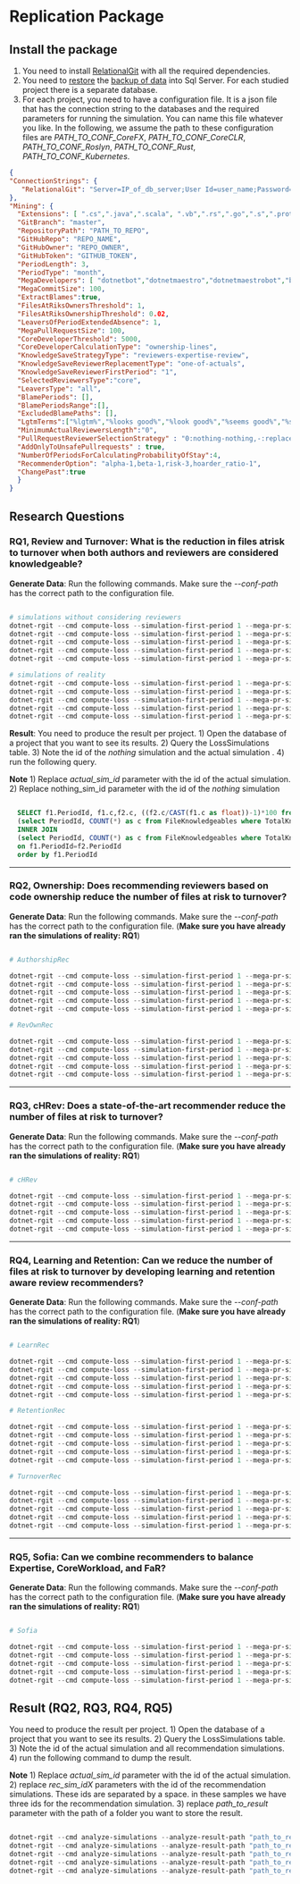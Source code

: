 # Replication Package

## Install the package

1) You need to install [RelationalGit](https://github.com/CESEL/RelationalGit) with all the required dependencies.
2) You need to [restore](https://www.janbasktraining.com/blog/restore-a-database-backup-from-sql/) the [backup of data](https://drive.google.com/drive/folders/1nc7Hu7kbPpavYrCMmCU5SEBlLlZTo5Fv) into Sql Server. For each studied project there is a separate database. 
3) For each project, you need to have a configuration file. It is a json file that has the connection string to the databases and the required parameters for running the simulation. You can name this file whatever you like. In the following, we assume the path to these configuration files are _PATH_TO_CONF_CoreFX_, _PATH_TO_CONF_CoreCLR_, _PATH_TO_CONF_Roslyn_, _PATH_TO_CONF_Rust_, _PATH_TO_CONF_Kubernetes_.

```JSON
{
"ConnectionStrings": {
   "RelationalGit": "Server=IP_of_db_server;User Id=user_name;Password=pass_word;Database=db_name"
},
"Mining": {
  "Extensions": [ ".cs",".java",".scala", ".vb",".rs",".go",".s",".proto",".coffee", ".sql",".rb",".ruby",".ts", ".js", ".jsx", ".sh", ".tsx", ".py", ".c", ".h", ".cpp", ".il", ".make", ".cmake", ".ps1", ".r", ".cmd"],
  "GitBranch": "master",
  "RepositoryPath": "PATH_TO_REPO",
  "GitHubRepo": "REPO_NAME",
  "GitHubOwner": "REPO_OWNER",
  "GitHubToken": "GITHUB_TOKEN",
  "PeriodLength": 3,
  "PeriodType": "month",
  "MegaDevelopers": [ "dotnetbot","dotnetmaestro","dotnetmaestrobot","bors","dotnet bot","dotnetgitsyncbot","k8scirobot","k8smergerobot","dotnetautomergebot" ],
  "MegaCommitSize": 100,
  "ExtractBlames":true,
  "FilesAtRiksOwnersThreshold": 1,
  "FilesAtRiksOwnershipThreshold": 0.02,
  "LeaversOfPeriodExtendedAbsence": 1,
  "MegaPullRequestSize": 100,
  "CoreDeveloperThreshold": 5000,
  "CoreDeveloperCalculationType": "ownership-lines",
  "KnowledgeSaveStrategyType": "reviewers-expertise-review",
  "KnowledgeSaveReviewerReplacementType": "one-of-actuals",
  "KnowledgeSaveReviewerFirstPeriod": "1",
  "SelectedReviewersType":"core",
  "LeaversType": "all",
  "BlamePeriods": [],
  "BlamePeriodsRange":[],
  "ExcludedBlamePaths": [],
  "LgtmTerms":["%lgtm%","%looks good%","%look good%","%seems good%","%seem good%","%sounds good%","%sound good%","%its good%","%its good%","%r+%","%good job%"],
  "MinimumActualReviewersLength":"0",
  "PullRequestReviewerSelectionStrategy" : "0:nothing-nothing,-:replacerandom-1",
  "AddOnlyToUnsafePullrequests" : true,
  "NumberOfPeriodsForCalculatingProbabilityOfStay":4,
  "RecommenderOption": "alpha-1,beta-1,risk-3,hoarder_ratio-1",
  "ChangePast":true
  }
}
```

## Research Questions

### RQ1, Review and Turnover: What is the reduction in files atrisk to turnover when both authors and reviewers are considered knowledgeable?

**Generate Data**: Run the following commands. Make sure the _--conf-path_ has the correct path to the configuration file.

```PowerShell

# simulations without considering reviewers
dotnet-rgit --cmd compute-loss --simulation-first-period 1 --mega-pr-size 100 --save-strategy nothing --conf-path "PATH_TO_CONF_CoreFX"
dotnet-rgit --cmd compute-loss --simulation-first-period 1 --mega-pr-size 100 --save-strategy nothing --conf-path "PATH_TO_CONF_CoreCLR"
dotnet-rgit --cmd compute-loss --simulation-first-period 1 --mega-pr-size 100 --save-strategy nothing --conf-path "PATH_TO_CONF_Roslyn"
dotnet-rgit --cmd compute-loss --simulation-first-period 1 --mega-pr-size 100 --save-strategy nothing --conf-path "PATH_TO_CONF_Rust"
dotnet-rgit --cmd compute-loss --simulation-first-period 1 --mega-pr-size 100 --save-strategy nothing --conf-path "PATH_TO_CONF_Kubernetes"

# simulations of reality
dotnet-rgit --cmd compute-loss --simulation-first-period 1 --mega-pr-size 100 --save-strategy reviewers-actual --conf-path "PATH_TO_CONF_CoreFX"
dotnet-rgit --cmd compute-loss --simulation-first-period 1 --mega-pr-size 100 --save-strategy reviewers-actual --conf-path "PATH_TO_CONF_CoreCLR"
dotnet-rgit --cmd compute-loss --simulation-first-period 1 --mega-pr-size 100 --save-strategy reviewers-actual --conf-path "PATH_TO_CONF_Roslyn"
dotnet-rgit --cmd compute-loss --simulation-first-period 1 --mega-pr-size 100 --save-strategy reviewers-actual --conf-path "PATH_TO_CONF_Rust"
dotnet-rgit --cmd compute-loss --simulation-first-period 1 --mega-pr-size 100 --save-strategy reviewers-actual --conf-path "PATH_TO_CONF_Kubernetes"
```

**Result**: You need to produce the result per project. 1) Open the database of a project that you want to see its results. 2) Query the LossSimulations table. 3) Note the id of the _nothing_ simulation and the actual simulation . 4) run the following query.

**Note** 1) Replace _actual_sim_id_ parameter with the id of the actual simulation. 2) Replace nothing_sim_id parameter with the id of the _nothing_ simulation

```sql

  SELECT f1.PeriodId, f1.c,f2.c, ((f2.c/CAST(f1.c as float))-1)*100 from
  (select PeriodId, COUNT(*) as c from FileKnowledgeables where TotalKnowledgeables<2  and LossSimulationId=nothing_sim_id group by PeriodId) as f1
  INNER JOIN
  (select PeriodId, COUNT(*) as c from FileKnowledgeables where TotalKnowledgeables<2  and LossSimulationId=actual_sim_id group by PeriodId) as f2
  on f1.PeriodId=f2.PeriodId
  order by f1.PeriodId

```

---

### RQ2, Ownership: Does recommending reviewers based on code ownership reduce the number of files at risk to turnover?

**Generate Data**: Run the following commands. Make sure the _--conf-path_ has the correct path to the configuration file. (**Make sure you have already ran the simulations of reality: RQ1**)

```PowerShell

# AuthorshipRec

dotnet-rgit --cmd compute-loss --simulation-first-period 1 --mega-pr-size 100 --save-strategy commit --pullRequests-reviewer-selection "0:nothing-nothing,-:replacerandom-1" --conf-path "PATH_TO_CONF_CoreFX"
dotnet-rgit --cmd compute-loss --simulation-first-period 1 --mega-pr-size 100 --save-strategy commit --pullRequests-reviewer-selection "0:nothing-nothing,-:replacerandom-1" --conf-path "PATH_TO_CONF_CoreCLR"
dotnet-rgit --cmd compute-loss --simulation-first-period 1 --mega-pr-size 100 --save-strategy commit --pullRequests-reviewer-selection "0:nothing-nothing,-:replacerandom-1" --conf-path "PATH_TO_CONF_Roslyn"
dotnet-rgit --cmd compute-loss --simulation-first-period 1 --mega-pr-size 100 --save-strategy commit --pullRequests-reviewer-selection "0:nothing-nothing,-:replacerandom-1" --conf-path "PATH_TO_CONF_Rust"
dotnet-rgit --cmd compute-loss --simulation-first-period 1 --mega-pr-size 100 --save-strategy commit --pullRequests-reviewer-selection "0:nothing-nothing,-:replacerandom-1" --conf-path "PATH_TO_CONF_Kubernetes"

# RevOwnRec

dotnet-rgit --cmd compute-loss --simulation-first-period 1 --mega-pr-size 100 --save-strategy review --pullRequests-reviewer-selection "0:nothing-nothing,-:replacerandom-1" --conf-path "PATH_TO_CONF_CoreFX"
dotnet-rgit --cmd compute-loss --simulation-first-period 1 --mega-pr-size 100 --save-strategy review --pullRequests-reviewer-selection "0:nothing-nothing,-:replacerandom-1" --conf-path "PATH_TO_CONF_CoreCLR"
dotnet-rgit --cmd compute-loss --simulation-first-period 1 --mega-pr-size 100 --save-strategy review --pullRequests-reviewer-selection "0:nothing-nothing,-:replacerandom-1" --conf-path "PATH_TO_CONF_Roslyn"
dotnet-rgit --cmd compute-loss --simulation-first-period 1 --mega-pr-size 100 --save-strategy review --pullRequests-reviewer-selection "0:nothing-nothing,-:replacerandom-1" --conf-path "PATH_TO_CONF_Rust"
dotnet-rgit --cmd compute-loss --simulation-first-period 1 --mega-pr-size 100 --save-strategy review --pullRequests-reviewer-selection "0:nothing-nothing,-:replacerandom-1" --conf-path "PATH_TO_CONF_Kubernetes"
```

---

### RQ3, cHRev: Does a state-of-the-art recommender reduce the number of files at risk to turnover?

**Generate Data**: Run the following commands. Make sure the _--conf-path_ has the correct path to the configuration file. (**Make sure you have already ran the simulations of reality: RQ1**)

```PowerShell

# cHRev

dotnet-rgit --cmd compute-loss --simulation-first-period 1 --mega-pr-size 100 --save-strategy bird --pullRequests-reviewer-selection "0:nothing-nothing,-:replacerandom-1" --conf-path "PATH_TO_CONF_CoreFX"
dotnet-rgit --cmd compute-loss --simulation-first-period 1 --mega-pr-size 100 --save-strategy bird --pullRequests-reviewer-selection "0:nothing-nothing,-:replacerandom-1" --conf-path "PATH_TO_CONF_CoreCLR"
dotnet-rgit --cmd compute-loss --simulation-first-period 1 --mega-pr-size 100 --save-strategy bird --pullRequests-reviewer-selection "0:nothing-nothing,-:replacerandom-1" --conf-path "PATH_TO_CONF_Roslyn"
dotnet-rgit --cmd compute-loss --simulation-first-period 1 --mega-pr-size 100 --save-strategy bird --pullRequests-reviewer-selection "0:nothing-nothing,-:replacerandom-1" --conf-path "PATH_TO_CONF_Rust"
dotnet-rgit --cmd compute-loss --simulation-first-period 1 --mega-pr-size 100 --save-strategy bird --pullRequests-reviewer-selection "0:nothing-nothing,-:replacerandom-1" --conf-path "PATH_TO_CONF_Kubernetes"
```

---

### RQ4, Learning and Retention: Can we reduce the number of files at risk to turnover by developing learning and retention aware review recommenders?

**Generate Data**: Run the following commands. Make sure the _--conf-path_ has the correct path to the configuration file. (**Make sure you have already ran the simulations of reality: RQ1**)

```PowerShell

# LearnRec

dotnet-rgit --cmd compute-loss --simulation-first-period 1 --mega-pr-size 100 --save-strategy persist --pullRequests-reviewer-selection "0:nothing-nothing,-:replacerandom-1" --conf-path "PATH_TO_CONF_CoreFX"
dotnet-rgit --cmd compute-loss --simulation-first-period 1 --mega-pr-size 100 --save-strategy persist --pullRequests-reviewer-selection "0:nothing-nothing,-:replacerandom-1" --conf-path "PATH_TO_CONF_CoreCLR"
dotnet-rgit --cmd compute-loss --simulation-first-period 1 --mega-pr-size 100 --save-strategy persist --pullRequests-reviewer-selection "0:nothing-nothing,-:replacerandom-1" --conf-path "PATH_TO_CONF_Roslyn"
dotnet-rgit --cmd compute-loss --simulation-first-period 1 --mega-pr-size 100 --save-strategy persist --pullRequests-reviewer-selection "0:nothing-nothing,-:replacerandom-1" --conf-path "PATH_TO_CONF_Rust"
dotnet-rgit --cmd compute-loss --simulation-first-period 1 --mega-pr-size 100 --save-strategy persist --pullRequests-reviewer-selection "0:nothing-nothing,-:replacerandom-1" --conf-path "PATH_TO_CONF_Kubernetes"

# RetentionRec

dotnet-rgit --cmd compute-loss --simulation-first-period 1 --mega-pr-size 100 --save-strategy spreading --pullRequests-reviewer-selection "0:nothing-nothing,-:replacerandom-1" --conf-path "PATH_TO_CONF_CoreFX"
dotnet-rgit --cmd compute-loss --simulation-first-period 1 --mega-pr-size 100 --save-strategy spreading --pullRequests-reviewer-selection "0:nothing-nothing,-:replacerandom-1" --conf-path "PATH_TO_CONF_CoreCLR"
dotnet-rgit --cmd compute-loss --simulation-first-period 1 --mega-pr-size 100 --save-strategy spreading --pullRequests-reviewer-selection "0:nothing-nothing,-:replacerandom-1" --conf-path "PATH_TO_CONF_Roslyn"
dotnet-rgit --cmd compute-loss --simulation-first-period 1 --mega-pr-size 100 --save-strategy spreading --pullRequests-reviewer-selection "0:nothing-nothing,-:replacerandom-1" --conf-path "PATH_TO_CONF_Rust"
dotnet-rgit --cmd compute-loss --simulation-first-period 1 --mega-pr-size 100 --save-strategy spreading --pullRequests-reviewer-selection "0:nothing-nothing,-:replacerandom-1" --conf-path "PATH_TO_CONF_Kubernetes"

# TurnoverRec

dotnet-rgit --cmd compute-loss --simulation-first-period 1 --mega-pr-size 100 --save-strategy persist-spreading --pullRequests-reviewer-selection "0:nothing-nothing,-:replacerandom-1" --conf-path "PATH_TO_CONF_CoreFX" --recommender-option "alpha-1,beta-1,risk-3,hoarder_ratio-1"
dotnet-rgit --cmd compute-loss --simulation-first-period 1 --mega-pr-size 100 --save-strategy persist-spreading --pullRequests-reviewer-selection "0:nothing-nothing,-:replacerandom-1" --conf-path "PATH_TO_CONF_CoreCLR" --recommender-option "alpha-1,beta-1,risk-3,hoarder_ratio-1"
dotnet-rgit --cmd compute-loss --simulation-first-period 1 --mega-pr-size 100 --save-strategy persist-spreading --pullRequests-reviewer-selection "0:nothing-nothing,-:replacerandom-1" --conf-path "PATH_TO_CONF_Roslyn" --recommender-option "alpha-1,beta-1,risk-3,hoarder_ratio-1"
dotnet-rgit --cmd compute-loss --simulation-first-period 1 --mega-pr-size 100 --save-strategy persist-spreading --pullRequests-reviewer-selection "0:nothing-nothing,-:replacerandom-1" --conf-path "PATH_TO_CONF_Rust" --recommender-option "alpha-1,beta-1,risk-3,hoarder_ratio-1"
dotnet-rgit --cmd compute-loss --simulation-first-period 1 --mega-pr-size 100 --save-strategy persist-spreading --pullRequests-reviewer-selection "0:nothing-nothing,-:replacerandom-1" --conf-path "PATH_TO_CONF_Kubernetes" --recommender-option "alpha-1,beta-1,risk-3,hoarder_ratio-1"
```

---

### RQ5, Sofia: Can we combine recommenders to balance Expertise, CoreWorkload, and FaR? 

**Generate Data**: Run the following commands. Make sure the _--conf-path_ has the correct path to the configuration file. (**Make sure you have already ran the simulations of reality: RQ1**)

```PowerShell

# Sofia

dotnet-rgit --cmd compute-loss --simulation-first-period 1 --mega-pr-size 100 --save-strategy sophia --pullRequests-reviewer-selection "0:nothing-nothing,-:replacerandom-1" --conf-path "PATH_TO_CONF_CoreFX" --recommender-option "alpha-1,beta-1,risk-3,hoarder_ratio-1"
dotnet-rgit --cmd compute-loss --simulation-first-period 1 --mega-pr-size 100 --save-strategy sophia --pullRequests-reviewer-selection "0:nothing-nothing,-:replacerandom-1" --conf-path "PATH_TO_CONF_CoreCLR" --recommender-option "alpha-1,beta-1,risk-3,hoarder_ratio-1"
dotnet-rgit --cmd compute-loss --simulation-first-period 1 --mega-pr-size 100 --save-strategy sophia --pullRequests-reviewer-selection "0:nothing-nothing,-:replacerandom-1" --conf-path "PATH_TO_CONF_Roslyn" --recommender-option "alpha-1,beta-1,risk-3,hoarder_ratio-1"
dotnet-rgit --cmd compute-loss --simulation-first-period 1 --mega-pr-size 100 --save-strategy sophia --pullRequests-reviewer-selection "0:nothing-nothing,-:replacerandom-1" --conf-path "PATH_TO_CONF_Rust" --recommender-option "alpha-1,beta-1,risk-3,hoarder_ratio-1"
dotnet-rgit --cmd compute-loss --simulation-first-period 1 --mega-pr-size 100 --save-strategy sophia --pullRequests-reviewer-selection "0:nothing-nothing,-:replacerandom-1" --conf-path "PATH_TO_CONF_Kubernetes" --recommender-option "alpha-1,beta-1,risk-3,hoarder_ratio-1"
```

## Result (RQ2, RQ3, RQ4, RQ5) 

You need to produce the result per project. 1) Open the database of a project that you want to see its results. 2) Query the LossSimulations table. 3) Note the id of the actual simulation and all recommendation simulations. 4) run the following command to dump the result.

**Note** 1) Replace _actual_sim_id_ parameter with the id of the actual simulation. 2) replace _rec_sim_idX_ parameters with the id of the recommendation simulations. These ids are separated by a space. in these samples we have three ids for the recommendation simulation. 3) replace _path_to_result_ parameter with the path of a folder you want to store the result.

```PowerShell

dotnet-rgit --cmd analyze-simulations --analyze-result-path "path_to_result" --recommender-simulation rec_sim_id1 rec_sim_id2 rec_sim_id3 --actual-simulation actual_sim_id  --conf-path "PATH_TO_CONF_CoreFX"
dotnet-rgit --cmd analyze-simulations --analyze-result-path "path_to_result" --recommender-simulation rec_sim_id1 rec_sim_id2 rec_sim_id3 --actual-simulation actual_sim_id --conf-path "PATH_TO_CONF_CoreCLR"
dotnet-rgit --cmd analyze-simulations --analyze-result-path "path_to_result" --recommender-simulation rec_sim_id1 rec_sim_id2 rec_sim_id3 --actual-simulation actual_sim_id --conf-path "PATH_TO_CONF_Roslyn"
dotnet-rgit --cmd analyze-simulations --analyze-result-path "path_to_result" --recommender-simulation rec_sim_id1 rec_sim_id2 rec_sim_id3 --actual-simulation actual_sim_id --conf-path "PATH_TO_CONF_Rust"
dotnet-rgit --cmd analyze-simulations --analyze-result-path "path_to_result" --recommender-simulation rec_sim_id1 rec_sim_id2 rec_sim_id3 --actual-simulation actual_sim_id --conf-path "PATH_TO_CONF_Kubernetes"
```
